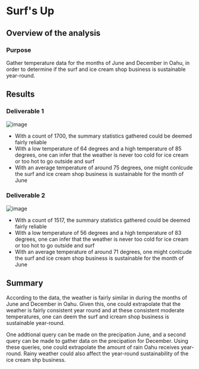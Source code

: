 # Surf's Up
## Overview of the analysis

### Purpose
Gather temperature data for the months of June and December in Oahu, in order to determine if the surf and ice cream shop business is sustainable year-round.

## Results

### Deliverable 1

![image](https://user-images.githubusercontent.com/5934390/116330349-52737580-a79b-11eb-9f3c-b7e5c820fe48.png)

* With a count of 1700, the summary statistics gathered could be deemed fairly reliable
* With a low temperature of 64 degrees and a high temperature of 85 degrees, one can infer that the weather is never too cold for ice cream or too hot to go outside and surf
* With an average temperature of around 75 degrees, one might conlcude the surf and ice cream shop business is sustainable for the month of June

### Deliverable 2

![image](https://user-images.githubusercontent.com/5934390/116330704-11c82c00-a79c-11eb-8bd9-0a604653af42.png)

* With a count of 1517, the summary statistics gathered could be deemed fairly reliable
* With a low temperature of 56 degrees and a high temperature of 83 degrees, one can infer that the weather is never too cold for ice cream or too hot to go outside and surf
* With an average temperature of around 71 degrees, one might conlcude the surf and ice cream shop business is sustainable for the month of June

## Summary
According to the data, the weather is fairly similar in during the months of June and December in Oahu. Given this, one could extrapolate that the weather is fairly consistent year round and at these consistent moderate temperatures, one can deem the surf and icream shop business is sustainable year-round.

One addtional query can be made on the precipation June, and a second query can be made to gather data on the precipation for December. Using these queries, one could extrapolate the amount of rain Oahu receives year-round. Rainy weather could also affect the year-round sustainability of the ice cream shp business.

